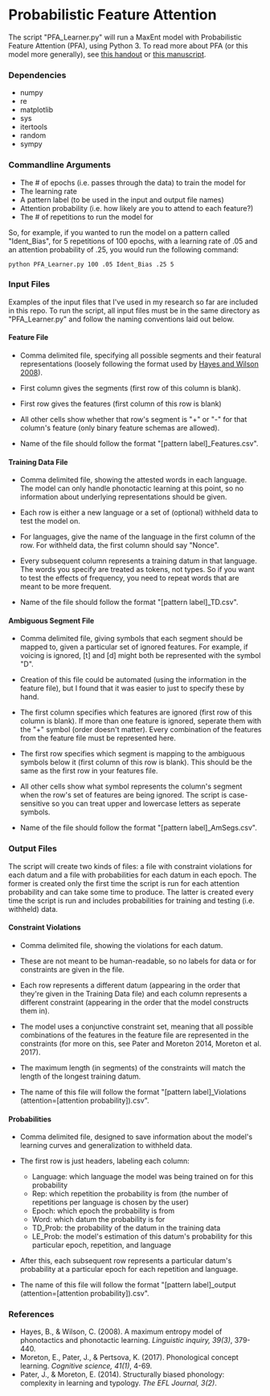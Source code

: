 # Probabilistic Feature Attention

The script "PFA_Learner.py" will run a MaxEnt model with Probabilistic Feature Attention (PFA), using Python 3. To read more about PFA (or this model more generally), see [this handout](https://people.umass.edu/bprickett/Downloads/UNC%20Colloquium%20Handout%20-%20Prickett%202019.pdf) or [this manuscript](https://people.umass.edu/bprickett/Downloads/PFA-Manuscript-Prickett2019.pdf).

### Dependencies

* numpy
* re
* matplotlib
* sys
* itertools
* random
* sympy

### Commandline Arguments

* The # of epochs (i.e. passes through the data) to train the model for
* The learning rate
* A pattern label (to be used in the input and output file names)
* Attention probability (i.e. how likely are you to attend to each feature?)
* The # of repetitions to run the model for

So, for example, if you wanted to run the model on a pattern called "Ident_Bias", for 5 repetitions of 100 epochs, with a learning rate of .05 and an attention probability of .25, you would run the following command:

```shell
python PFA_Learner.py 100 .05 Ident_Bias .25 5
```

### Input Files

Examples of the input files that I've used in my research so far are included in this repo. To run the script, all input files must be in the same directory as "PFA_Learner.py" and follow the naming conventions laid out below.

#### Feature File

* Comma delimited file, specifying all possible segments and their featural representations (loosely following the format used by [Hayes and Wilson 2008](https://linguistics.ucla.edu/people/hayes/Phonotactics/)). 

* First column gives the segments (first row of this column is blank).

* First row gives the features (first column of this row is blank)

* All other cells show whether that row's segment is "+" or "-" for that column's feature (only binary feature schemas are allowed).

* Name of the file should follow the format "\[pattern label]\_Features.csv". 

#### Training Data File

* Comma delimited file, showing the attested words in each language. The model can only handle phonotactic learning at this point, so no information about underlying representations should be given.

* Each row is either a new language or a set of (optional) withheld data to test the model on. 

* For languages, give the name of the language in the first column of the row. For withheld data, the first column should say "Nonce".

* Every subsequent column represents a training datum in that language. The words you specify are treated as tokens, not types. So if you want to test the effects of frequency, you need to repeat words that are meant to be more frequent.

* Name of the file should follow the format "\[pattern label]\_TD.csv". 

#### Ambiguous Segment File

* Comma delimited file, giving symbols that each segment should be mapped to, given a particular set of ignored features. For example, if voicing is ignored, \[t\] and \[d\] might both be represented with the symbol "D".

* Creation of this file could be automated (using the information in the feature file), but I found that it was easier to just to specify these by hand.

* The first column specifies which features are ignored (first row of this column is blank). If more than one feature is ignored, seperate them with the "+" symbol (order doesn't matter). Every combination of the features from the feature file must be represented here.

* The first row specifies which segment is mapping to the ambiguous symbols below it (first column of this row is blank). This should be the same as the first row in your features file.

* All other cells show what symbol represents the column's segment when the row's set of features are being ignored. The script is case-sensitive so you can treat upper and lowercase letters as seperate symbols.

* Name of the file should follow the format "\[pattern label]\_AmSegs.csv". 

### Output Files

The script will create two kinds of files: a file with constraint violations for each datum and a file with probabilities for each datum in each epoch. The former is created only the first time the script is run for each attention probability and can take some time to produce. The latter is created every time the script is run and includes probabilities for training and testing (i.e. withheld) data.

#### Constraint Violations

* Comma delimited file, showing the violations for each datum. 

* These are not meant to be human-readable, so no labels for data or for constraints are given in the file. 

* Each row represents a different datum (appearing in the order that they're given in the Training Data file) and each column represents a different constraint (appearing in the order that the model constructs them in).

* The model uses a conjunctive constraint set, meaning that all possible combinations of the features in the feature file are represented in the constraints (for more on this, see Pater and Moreton 2014, Moreton et al. 2017). 

* The maximum length (in segments) of the constraints will match the length of the longest training datum.

* The name of this file will follow the format "\[pattern label]\_Violations (attention=\[attention probability\]).csv". 

#### Probabilities

* Comma delimited file, designed to save information about the model's learning curves and generalization to withheld data.

* The first row is just headers, labeling each column:
  * Language: which language the model was being trained on for this probability
  * Rep: which repetition the probability is from (the number of repetitions per language is chosen by the user)
  * Epoch: which epoch the probability is from
  * Word: which datum the probability is for
  * TD_Prob: the probability of the datum in the training data
  * LE_Prob: the model's estimation of this datum's probability for this particular epoch, repetition, and language
  
* After this, each subsequent row represents a particular datum's probability at a particular epoch for each repetition and language.

* The name of this file will follow the format "\[pattern label\]\_output (attention=\[attention probability\]).csv".

### References
* Hayes, B., & Wilson, C. (2008). A maximum entropy model of phonotactics and phonotactic learning. *Linguistic inquiry, 39(3)*, 379-440.
* Moreton, E., Pater, J., & Pertsova, K. (2017). Phonological concept learning. *Cognitive science, 41(1)*, 4-69.
* Pater, J., & Moreton, E. (2014). Structurally biased phonology: complexity in learning and typology. *The EFL Journal, 3(2)*.
